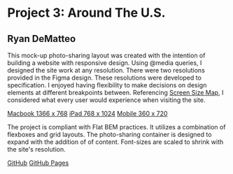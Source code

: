 # Project 3: Around The U.S.

## Ryan DeMatteo

This mock-up photo-sharing layout was created with the intention of building a website with responsive design. Using @media queries, I designed the site work at any resolution. There were two resolutions provided in the Figma design. These resolutions were developed to specification. I enjoyed having flexibility to make decisions on design elements at different breakpoints between. Referencing [Screen Size Map](https://screensizemap.com/), I considered what every user would experience when visiting the site.

[Macbook 1366 x 768](https://ibb.co/LZ98fZy)
[iPad 768 x 1024](https://ibb.co/WpcTgQ9)
[Mobile 360 x 720](https://ibb.co/dQGkk3B)

The project is compliant with Flat BEM practices. It utilizes a combination of flexboxes and grid layouts. The photo-sharing container is designed to expand with the addition of of content. Font-sizes are scaled to shrink with the site's resolution.

[GitHub](https://github.com/RyanDeMatteo/se_project_aroundtheus)
[GitHub Pages](https://pages.github.com/)
